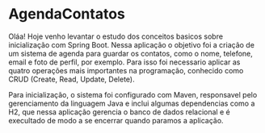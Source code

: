 # AgendaContatos
Oláa! 
Hoje venho levantar o estudo dos conceitos basicos sobre inicialização com Spring Boot. 
Nessa aplicação o objetivo foi a criação de um sistema de agenda para guardar os contatos, como o nome, telefone, email e foto de perfil, por exemplo.
Para isso foi necessario aplicar as quatro operações mais importantes na programação, conhecido como CRUD (Create, Read, Update, Delete).

Para inicialização, o sistema foi configurado com Maven, responsavel pelo gerenciamento da linguagem Java e inclui algumas dependencias como a H2,
que nessa aplicação gerencia o banco de dados relacional e é execultado de modo a se encerrar quando paramos a aplicação.


